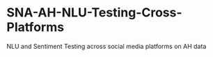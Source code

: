 # SNA-AH-NLU-Testing-Cross-Platforms
NLU and Sentiment Testing across social media platforms on AH data
